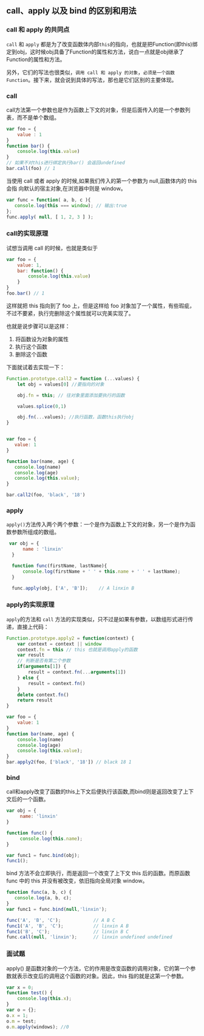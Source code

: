 ## call、apply 以及 bind 的区别和用法

### call 和 apply 的共同点
`call` 和 `apply` 都是为了改变函数体内部`this`的指向，也就是把Function(即this)绑定到obj，这时候obj具备了Function的属性和方法，说白一点就是obj继承了Function的属性和方法。    

另外，它们的写法也很类似，`调用 call 和 apply 的对象`，`必须是一个函数 Function`。接下来，就会说到具体的写法，那也是它们区别的主要体现。   





### call

call方法第一个参数也是作为函数上下文的对象，但是后面传入的是一个参数列表，而不是单个数组。

```javascript
var foo = {
    value : 1
}
function bar() {
    console.log(this.value)
}
// 如果不对this进行绑定执行bar() 会返回undefined
bar.call(foo) // 1
```

当使用 call 或者 apply 的时候,如果我们传入的第一个参数为 null,函数体内的 this 会指 向默认的宿主对象,在浏览器中则是 window。

```javascript
var func = function( a, b, c ){ 
   console.log(this === window); // 输出:true
};
func.apply( null, [ 1, 2, 3 ] );
```

### call的实现原理

试想当调用 call 的时候，也就是类似于

```javascript
var foo = {
    value: 1,
    bar: function() {
        console.log(this.value)
    }
}
foo.bar() // 1
```

这样就把 this 指向到了 foo 上，但是这样给 foo 对象加了一个属性，有些瑕疵，不过不要紧，执行完删除这个属性就可以完美实现了。

也就是说步骤可以是这样：

1. 将函数设为对象的属性
2. 执行这个函数
3. 删除这个函数

下面就试着去实现一下：

```javascript
Function.prototype.call2 = function (...values) {
    let obj = values[0] //要指向的对象

    obj.fn = this; // 往对象里面添加要执行的函数

    values.splice(0,1) 

    obj.fn(...values); //执行函数，函数this执行obj
}


var foo = {
   value: 1
}

function bar(name, age) {
   console.log(name)
   console.log(age)
   console.log(this.value);
}

bar.call2(foo, 'black', '18')
```

### apply
`apply()`方法传入两个两个参数：一个是作为函数上下文的对象，另一个是作为函数参数所组成的数组。

```javascript
 var obj = {
      name : 'linxin'
  }

  function func(firstName, lastName){
      console.log(firstName + ' ' + this.name + ' ' + lastName);
  }

  func.apply(obj, ['A', 'B']);    // A linxin B
```

### apply的实现原理

`apply`的方法和 `call` 方法的实现类似，只不过是如果有参数，以数组形式进行传递，直接上代码：

```javascript
Function.prototype.apply2 = function(context) {
    var context = context || window
    context.fn = this // this 也就是调用apply的函数
    var result
    // 判断是否有第二个参数
    if(arguments[1]) {
        result = context.fn(...arguments[1])
    } else {
        result = context.fn()
    }
    delete context.fn()
    return result
}

var foo = {
    value: 1
}
function bar(name, age) {
    console.log(name)
    console.log(age)
    console.log(this.value);
}
bar.apply2(foo, ['black', '18']) // black 18 1
```


###  bind

call和apply改变了函数的this上下文后便执行该函数,而bind则是返回改变了上下文后的一个函数。

```javascript
var obj = {
     name: 'linxin'
}

function func() {
     console.log(this.name);
}

var func1 = func.bind(obj);
func1();     
```

bind 方法不会立即执行，而是返回一个改变了上下文 this 后的函数。而原函数 func 中的 this 并没有被改变，依旧指向全局对象 window。

```javascript
function func(a, b, c) {
   console.log(a, b, c);
}
var func1 = func.bind(null,'linxin');

func('A', 'B', 'C');            // A B C
func1('A', 'B', 'C');           // linxin A B
func1('B', 'C');                // linxin B C
func.call(null, 'linxin');      // linxin undefined undefined
```




### 面试题
apply() 是函数对象的一个方法，它的作用是改变函数的调用对象，它的第一个参数就表示改变后的调用这个函数的对象。因此，this 指的就是这第一个参数。
```javascript
var x = 0;
function test() {
    console.log(this.x);
}
var o = {};
o.x = 1;
o.m = test;
o.m.apply(windows); //0
```

